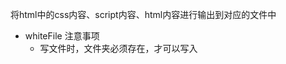 <!--
 * @Author: wangzhenggui jianjia.wzg@raycloud.com
 * @Date: 2022-10-10 15:06:56
 * @LastEditors: wangzhenggui jianjia.wzg@raycloud.com
 * @LastEditTime: 2022-10-10 16:05:19
 * @FilePath: /node_demo/读取文件-输出文件/README.MD
 * @Description: 
 * 
 * Copyright (c) 2022 by wangzhenggui jianjia.wzg@raycloud.com, All Rights Reserved. 
-->
将html中的css内容、script内容、html内容进行输出到对应的文件中

- whiteFile 注意事项
  - 写文件时，文件夹必须存在，才可以写入